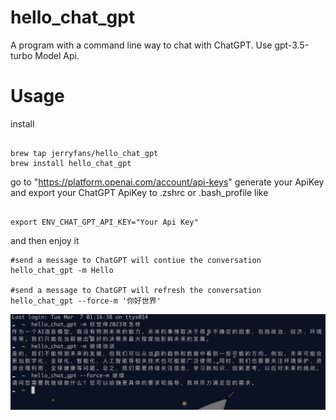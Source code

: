 # hello_chat_gpt
A program with a command line way to chat with ChatGPT. Use gpt-3.5-turbo Model Api.

# Usage

install

```

brew tap jerryfans/hello_chat_gpt
brew install hello_chat_gpt

```
go to "https://platform.openai.com/account/api-keys" generate your ApiKey and export your ChatGPT ApiKey to .zshrc or .bash_profile like

```

export ENV_CHAT_GPT_API_KEY="Your Api Key"

```

and then enjoy it

```
#send a message to ChatGPT will contiue the conversation
hello_chat_gpt -m Hello

#send a message to ChatGPT will refresh the conversation
hello_chat_gpt --force-m '你好世界'

```

![](https://github.com/JerryFans/hello_chat_gpt/raw/main/preview.jpg)

